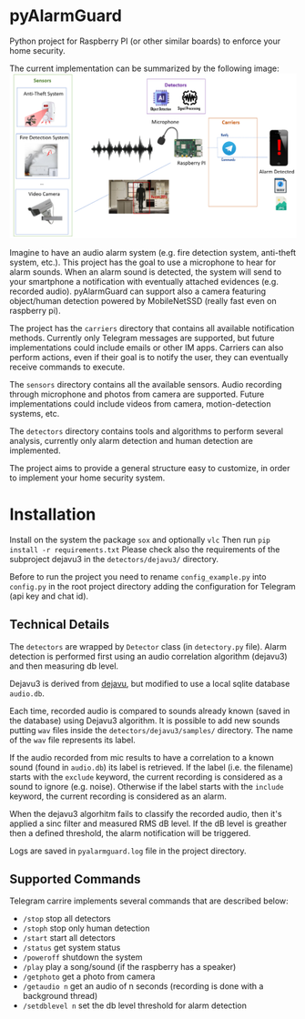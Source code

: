 # pyAlarmGuard

Python project for Raspberry PI (or other similar boards) to enforce your home security.

The current implementation can be summarized by the following image:
![system overview](system_overview.png)

Imagine to have an audio alarm system (e.g. fire detection system, anti-theft system, etc.). This project has the goal to use a microphone to hear for alarm sounds. When an alarm sound is detected, the system will send to your smartphone a notification with eventually attached evidences (e.g. recorded audio).
pyAlarmGuard can support also a camera featuring object/human detection powered by MobileNetSSD (really fast even on raspberry pi).

The project has the `carriers` directory that contains all available notification methods. Currently only Telegram messages are supported, but future implementations could include emails or other IM apps. Carriers can also perform actions, even if their goal is to notify the user, they can eventually receive commands to execute.

The `sensors` directory contains all the available sensors. Audio recording through microphone and photos from camera are supported. Future implementations could include videos from camera, motion-detection systems, etc.

The `detectors` directory contains tools and algorithms to perform several analysis, currently only alarm detection and human detection are implemented.

The project aims to provide a general structure easy to customize, in order to implement your home security system.


# Installation

Install on the system the package `sox` and optionally `vlc`
Then run `pip install -r requirements.txt`
Please check also the requirements of the subproject dejavu3 in the `detectors/dejavu3/` directory.

Before to run the project you need to rename `config_example.py` into `config.py` in the root project directory adding the configuration for Telegram (api key and chat id).


## Technical Details

The `detectors` are wrapped by `Detector` class (in `detectory.py` file).
Alarm detection is performed first using an audio correlation algorithm (dejavu3) and then measuring db level.

Dejavu3 is derived from [dejavu](https://github.com/worldveil/dejavu), but modified to use a local sqlite database `audio.db`.

Each time, recorded audio is compared to sounds already known (saved in the database) using Dejavu3 algorithm. It is possible to add new sounds putting `wav` files inside the `detectors/dejavu3/samples/` directory. The name of the `wav` file represents its label.

If the audio recorded from mic results to have a correlation to a known sound (found in `audio.db`) its label is retrieved. If the label (i.e. the filename) starts with the `exclude` keyword, the current recording is considered as a sound to ignore (e.g. noise). Otherwise if the label starts with the `include` keyword, the current recording is considered as an alarm.

When the dejavu3 algorhitm fails to classify the recorded audio, then it's applied a sinc filter and measured RMS dB level. If the dB level is greather then a defined threshold, the alarm notification will be triggered.

Logs are saved in `pyalarmguard.log` file in the project directory.

## Supported Commands
Telegram carrire implements several commands that are described below:

*  `/stop` stop all detectors
*  `/stoph` stop only human detection
*  `/start` start all detectors
*  `/status` get system status
*  `/poweroff` shutdown the system
*  `/play` play a song/sound (if the raspberry has a speaker)
*  `/getphoto` get a photo from camera
*  `/getaudio n` get an audio of n seconds (recording is done with a background thread)
*  `/setdblevel n` set the db level threshold for alarm detection
